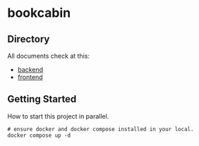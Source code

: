 # bookcabin

## Directory

All documents check at this:

- [backend](/backend/README.md)
- [frontend](./frontend/README.md)

## Getting Started

How to start this project in parallel.

```shell
# ensure docker and docker compose installed in your local.
docker compose up -d
```
